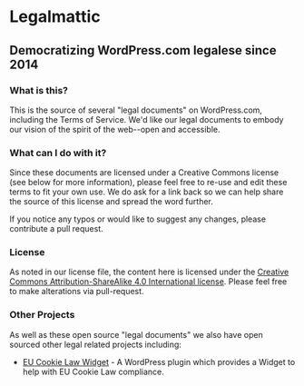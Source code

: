 # Legalmattic
## Democratizing WordPress.com legalese since 2014

### What is this?
This is the source of several "legal documents" on WordPress.com, including the Terms of Service. We'd like our legal documents to embody our vision of the spirit of the web--open and accessible.

### What can I do with it?
Since these documents are licensed under a Creative Commons license (see below for more information), please feel free to re-use and edit these terms to fit your own use. We do ask for a link back so we can help share the source of this license and spread the word further.

If you notice any typos or would like to suggest any changes, please contribute a pull request.

### License
As noted in our license file, the content here is licensed under the [Creative Commons Attribution-ShareAlike 4.0 International license](http://creativecommons.org/licenses/by-sa/4.0/). Please feel free to make alterations via pull-request.

### Other Projects

As well as these open source "legal documents" we also have open sourced other legal related projects including:

* [EU Cookie Law Widget](https://github.com/Automattic/eu-cookie-law-widget) - A WordPress plugin which provides a Widget to help with EU Cookie Law compliance.
